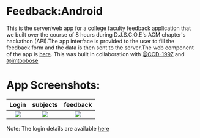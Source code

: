 # Feedback:Android

This is the server/web app for a college faculty feedback application that we built over the course of 8 hours during D.J.S.C.O.E's ACM chapter's hackathon (API).The app interface is provided to the user to fill the feedback form and the data is then sent to the server.The web component of the app is  [here](https://github.com/imtoobose/api-feedback-server).
This was built in collaboration with [@CCD-1997](https://github.com/CCD-1997) and [@imtoobose](https://github.com/imtoobose)




# App Screenshots:


Login | subjects | feedback 
:-------------------------:|:-------------------------:|:-------------------------:
![](https://cloud.githubusercontent.com/assets/19384357/24413014/c573312e-13f7-11e7-9377-7c172c5e64c8.jpeg)  |  ![](https://cloud.githubusercontent.com/assets/19384357/24413013/c572081c-13f7-11e7-9145-c4566e2351e4.jpeg) | ![](https://cloud.githubusercontent.com/assets/19384357/24413012/c5705530-13f7-11e7-94d4-60a44bd1e867.jpeg)

Note:
The login details are available [here](app/src/main/java/api/feedback/LoginActivity.java#L36)